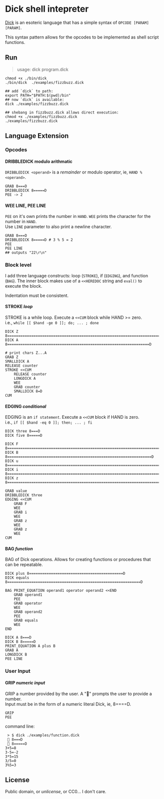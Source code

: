 # Dick shell intepreter

[Dick](https://esolangs.org/wiki/Dick) is an esoteric language that has a simple syntax of `OPCODE [PARAM] [PARAM]`.

This syntax pattern allows for the opcodes to be implemented as shell script functions.

## Run

>usage: dick program.dick

```shell
chmod +x ./bin/dick 
./bin/dick  ./examples/fizzbuzz.dick

## add `dick` to path:
export PATH="$PATH:$(pwd)/bin"
## now `dick` is available:
dick ./examples/fizzbuzz.dick

## shebang in fizzbuzz.dick allows direct execution:
chmod +x ./examples/fizzbuzz.dick
./examples/fizzbuzz.dick
```

## Language Extension

### Opcodes

#### DRIBBLEDICK modulo arithmatic

`DRIBBLEDICK <operand>` is a _remainder_ or modulo operator, ie, `HAND % <operand>`.

```shell
GRAB 8===D
DRIBBLEDICK 8=====D
PEE -> 2
```

#### WEE LINE, PEE LINE

`PEE` on it's own prints the number in `HAND`. `WEE` prints the character for the number in `HAND`.  
Use `LINE` parameter to also print a newline character.

```shell
GRAB 8===D
DRIBBLEDICK 8=====D # 3 % 5 = 2
PEE
PEE LINE
## outputs "22\r\n"
```

### Block level
I add three language constructs: loop (`STROKE`), if (`EDGING`), and function (`BAG`).
The inner block makes use of a `<<HEREDOC` string and `eval()` to execute the block.

Indentation must be consistent.

#### STROKE _loop_

STROKE is a while loop. Execute a `<<CUM` block while HAND >= zero.  
i.e., `while [[ $hand -ge 0 ]]; do; ... ; done`


```shell
DICK Z 8==========================================================================================D
DICK A 8=================================================================D

# print chars Z...A
GRAB Z
SMALLDICK A
RELEASE counter
STROKE <<CUM
    RELEASE counter
    LONGDICK A
    WEE
    GRAB counter
    SMALLDICK 8=D
CUM
```

#### EDGING _conditional_

EDGING is an `if statement`. Execute a `<<CUM` block if HAND is zero.  
i.e., `if [[ $hand -eq 0 ]]; then; ... ; fi`

```shell
DICK three 8===D
DICK five 8=====D

DICK F 8======================================================================D
DICK B 8==================================================================D
DICK u 8=====================================================================================================================D
DICK i 8=========================================================================================================D
DICK z 8==========================================================================================================================D

GRAB value
DRIBBLEDICK three
EDGING <<CUM
    GRAB F
    WEE
    GRAB i
    WEE
    GRAB z
    WEE
    GRAB z
    WEE
CUM
```

#### BAG _function_

BAG of Dick operations.  Allows for creating functions or procedures that can be repeatable.

```shell
DICK plus 8===========================================D
DICK equals 8=============================================================D

BAG PRINT_EQUATION operand1 operator operand2 <<END
    GRAB operand1
    PEE
    GRAB operator
    WEE
    GRAB operand2
    PEE
    GRAB equals
    WEE
END

DICK A 8===D
DICK B 8=====D
PRINT_EQUATION A plus B
GRAB A
LONGDICK B
PEE LINE
```

### User Input

#### GRIP _numeric input_

GRIP a number provided by the user. A "🫳" prompts the user to provide a number.  
Input must be in the form of a numeric literal Dick, ie, 8====D.

```shell
GRIP
PEE
```

command line:
```shell
 > $ dick ./examples/function.dick
 🫳 8===D
 🫳 8=====D
3+5=8
3-5=-2
3*5=15
3/5=0
3%5=3
```

## License

Public domain, or _unlicense_, or CC0... I don't care.